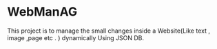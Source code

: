 # WebManAG
This project is to manage the small changes inside a Website(Like text , image ,page etc . )  dynamically Using JSON DB.
